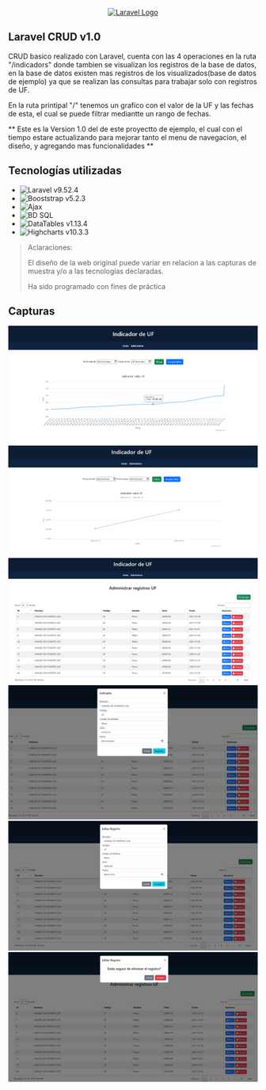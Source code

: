 <p align="center"><a href="https://laravel.com" target="_blank"><img src="https://raw.githubusercontent.com/laravel/art/master/logo-lockup/5%20SVG/2%20CMYK/1%20Full%20Color/laravel-logolockup-cmyk-red.svg" width="400" alt="Laravel Logo"></a></p>

<p align="center">

</p>

## Laravel CRUD v1.0

CRUD basico realizado con Laravel, cuenta con las 4 operaciones en la ruta "/indicadors" donde tambien se visualizan los registros de la base de datos, en la base de datos existen mas registros de los visualizados(base de datos de ejemplo) ya que se realizan las consultas para trabajar solo con registros de UF.

En la ruta printipal "/" tenemos un grafico con el valor de la UF y las fechas de esta, el cual se puede filtrar mediantte un rango de fechas.

** Este es la Version 1.0 del de este proyectto de ejemplo, el cual con el tiempo estare actualizando para mejorar tanto el menu de navegacion, el diseño, y agregando mas funcionalidades ** 

## Tecnologías utilizadas
- <img src="https://img.shields.io/badge/Laravel-v9.52.4-red" alt="Laravel v9.52.4">
- <img src="https://img.shields.io/badge/Booststrap-v5.2.3-blueviolet" alt="Booststrap v5.2.3">
- <img src="https://img.shields.io/badge/-Ajax-inactive" alt="Ajax">
- <img src="https://img.shields.io/badge/-BD%20SQL-lightgrey" alt="BD SQL">
- <img src="https://img.shields.io/badge/DataTables%20-v1.13.4-blue" alt="DataTables v1.13.4">
- <img src="https://img.shields.io/badge/Highcharts-v10.3.3-9cf" alt="Highcharts v10.3.3">

> Aclaraciones:
>
> El diseño de la web original puede variar en relacion a las capturas de muestra y/o a las tecnologías declaradas.
>
> Ha sido programado con fines de práctica 
>

## Capturas
![Imagen del proyecto](https://github.com/DavidVidal-DelRio/referencias-proyectos/blob/master/laravel-crud/Home.PNG)
![Imagen del proyecto](https://github.com/DavidVidal-DelRio/referencias-proyectos/blob/master/laravel-crud/Home2.PNG)
![Imagen del proyecto](https://github.com/DavidVidal-DelRio/referencias-proyectos/blob/master/laravel-crud/indicadors.PNG)
![Imagen del proyecto](https://github.com/DavidVidal-DelRio/referencias-proyectos/blob/master/laravel-crud/crear.PNG)
![Imagen del proyecto](https://github.com/DavidVidal-DelRio/referencias-proyectos/blob/master/laravel-crud/editar.PNG)
![Imagen del proyecto](https://github.com/DavidVidal-DelRio/referencias-proyectos/blob/master/laravel-crud/eliminar.PNG)
